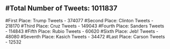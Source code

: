 #Total Number of Tweets: 1011837 
---
#First Place: Trump Tweets - 374077
#Second Place: Clinton Tweets - 218170
#Third Place: Cruz Tweets - 149043
#Fourth Place: Sanders Tweets - 114843
#Fifth Place: Rubio Tweets - 60620
#Sixth Place: Jeb! Tweets - 48080
#Seventh Place: Kasich Tweets - 34472
#Last Place: Carson Tweets - 12532
